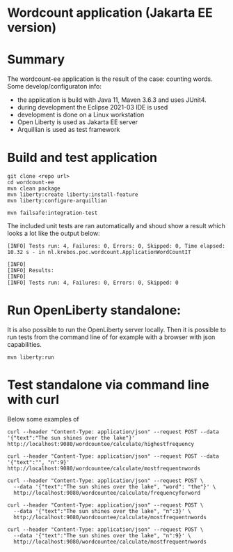 # Wordcount application (Jakarta EE version)

# Summary
The wordcount-ee application is the result of the case: counting words. Some develop/configuraton info:
* the application is build with Java 11, Maven 3.6.3 and uses JUnit4.
* during development the Eclipse 2021-03 IDE is used
* development is done on a Linux workstation
* Open Liberty is used as Jakarta EE server
* Arquillian is used as test framework


# Build and test application

```
git clone <repo url>
cd wordcount-ee
mvn clean package
mvn liberty:create liberty:install-feature
mvn liberty:configure-arquillian

mvn failsafe:integration-test
```
The included unit tests are ran automatically and shoud show a result which looks a lot like the output below:

```
[INFO] Tests run: 4, Failures: 0, Errors: 0, Skipped: 0, Time elapsed: 10.32 s - in nl.krebos.poc.wordcount.ApplicationWordCountIT

[INFO] 
[INFO] Results:
[INFO] 
[INFO] Tests run: 4, Failures: 0, Errors: 0, Skipped: 0

```
  
# Run OpenLiberty standalone:
It is also possible to run the OpenLiberty server locally. Then it is possible to run tests from the command line of for example with a browser with json capabilities.
```
mvn liberty:run
```

# Test standalone via command line with curl
Below some examples of 

```
curl --header "Content-Type: application/json" --request POST --data '{"text":"The sun shines over the lake"}' http://localhost:9080/wordcountee/calculate/highestfrequency

curl --header "Content-Type: application/json" --request POST --data '{"text":"", "n":9}' http://localhost:9080/wordcountee/calculate/mostfrequentnwords

curl --header "Content-Type: application/json" --request POST \
  --data '{"text":"The sun shines over the lake", "word": "the"}' \
  http://localhost:9080/wordcountee/calculate/frequencyforword

curl --header "Content-Type: application/json" --request POST \
  --data '{"text":"The sun shines over the lake", "n":3}' \
  http://localhost:9080/wordcountee/calculate/mostfrequentnwords
  
curl --header "Content-Type: application/json" --request POST \
  --data '{"text":"The sun shines over the lake", "n":9}' \
  http://localhost:9080/wordcountee/calculate/mostfrequentnwords
```
